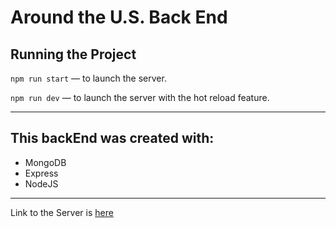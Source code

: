 # Around the U.S. Back End  
  
## Running the Project  
  
`npm run start` — to launch the server.  
  
`npm run dev` — to launch the server with the hot reload feature. 
___________________________

## This backEnd was created with:
* MongoDB
* Express
* NodeJS 

__________________________
Link to the Server is [here](https://api.spartan.students.nomoreparties.sbs)


